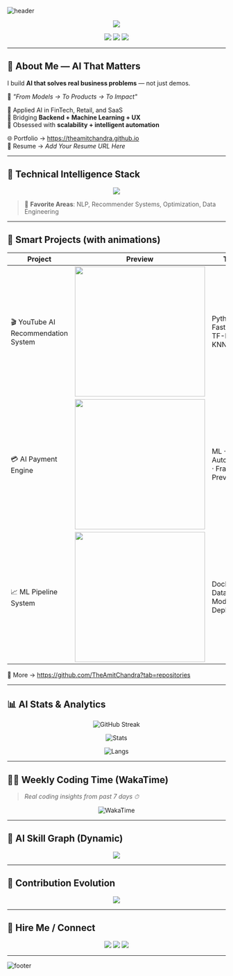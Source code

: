 <!-- ====================== AI FUTURISTIC HEADER ====================== -->
![header](https://capsule-render.vercel.app/api?type=waving&color=0:1A2980,100:26D0CE&height=220&text=Amit%20Chandra%20%7C%20AI%20Engineer&fontColor=ffffff&fontSize=42&fontAlignY=40&desc=Engineering%20AI%20That%20Transforms%20Business&descAlignY=65&descAlign=50)

<p align="center">
  <img src="https://readme-typing-svg.herokuapp.com?color=%2300F0FF&size=26&center=true&vCenter=true&width=900&lines=AI+Engineer+%7C+ML+%7C+DL+%7C+MLOps;Turning+Data+Into+Intelligence;Intelligent+Automation+%7C+Recommendation+Systems;FastAPI+%7C+Odoo+%7C+React+Expert" />
</p>

<p align="center">
  <img src="https://komarev.com/ghpvc/?username=TheAmitChandra&style=for-the-badge&color=0ea5e9" />
  <img src="https://img.shields.io/github/followers/TheAmitChandra?style=for-the-badge&color=purple" />
  <img src="https://img.shields.io/github/stars/TheAmitChandra?style=for-the-badge&color=yellow" />
</p>

---

## 🤖 About Me — AI That Matters
I build **AI that solves real business problems** — not just demos.

📌 *"From Models → To Products → To Impact"*

🔹 Applied AI in FinTech, Retail, and SaaS  
🔹 Bridging **Backend + Machine Learning + UX**  
🔹 Obsessed with **scalability + intelligent automation**  

🌐 Portfolio → https://theamitchandra.github.io  
📄 Resume → *Add Your Resume URL Here*  

---

## 🧠 Technical Intelligence Stack

<p align="center">
  <img src="https://skillicons.dev/icons?i=python,pytorch,tensorflow,fastapi,react,sklearn,postgres,docker,git,linux,aws&theme=dark" />
</p>

> 📌 **Favorite Areas**: NLP, Recommender Systems, Optimization, Data Engineering

---

## 🚀 Smart Projects (with animations)

| Project | Preview | Tech |
|--------|--------|------|
| 🎬 YouTube AI Recommendation System | <img src="https://media.tenor.com/0YP_5Ar72PoAAAAC/youtube-recommendation.gif" width="300"/> | Python · FastAPI · TF-IDF · KNN |
| 💳 AI Payment Engine | <img src="https://media.tenor.com/jkL3RSbfqH8AAAAC/ai-fintech.gif" width="300"/> | ML · Automation · Fraud Prevention |
| 📈 ML Pipeline System | <img src="https://media.tenor.com/YZPnGuPeZv0AAAAC/ml.gif" width="300"/> | Docker · Data Ops · Model Deployment |

📌 More → https://github.com/TheAmitChandra?tab=repositories

---

## 📊 AI Stats & Analytics

<div align="center">

![GitHub Streak](https://github-readme-streak-stats.herokuapp.com/?user=TheAmitChandra&theme=tokyonight&hide_border=true)

![Stats](https://github-readme-stats.vercel.app/api?username=TheAmitChandra&show_icons=true&theme=tokyonight&hide_border=true)

![Langs](https://github-readme-stats.vercel.app/api/top-langs/?username=TheAmitChandra&layout=compact&theme=tokyonight&hide_border=true)

</div>

---

## 🧑‍💻 Weekly Coding Time (WakaTime)
> *Real coding insights from past 7 days ⏱*

<div align="center">
  
![WakaTime](https://github-readme-stats.vercel.app/api/wakatime?username=YOUR_WAKATIME_USERNAME&layout=compact&theme=react&hide_border=true)

</div>

---

## 🧬 AI Skill Graph (Dynamic)
<p align="center">
<img src="https://github-profile-summary-cards.vercel.app/api/cards/profile-details?username=TheAmitChandra&theme=tokyonight"/>
</p>

---

## 🐍 Contribution Evolution

<p align="center">
  <img src="https://raw.githubusercontent.com/TheAmitChandra/TheAmitChandra/output/github-contribution-grid-snake.svg" />
</p>

---

## 🎯 Hire Me / Connect

<p align="center">
<a href="https://www.linkedin.com/in/theamitchandra/"><img src="https://img.shields.io/badge/LinkedIn-0077B5?style=for-the-badge&logo=linkedin&logoColor=white"></a>
<a href="mailto:theamitchandra.ac@gmail.com"><img src="https://img.shields.io/badge/Email-EA4335?style=for-the-badge&logo=gmail&logoColor=white"></a>
<a href="https://theamitchandra.github.io"><img src="https://img.shields.io/badge/Portfolio-0ea5e9?style=for-the-badge&logo=google-chrome&logoColor=white"></a>
</p>

---

![footer](https://capsule-render.vercel.app/api?type=waving&color=0:26D0CE,100:1A2980&height=130&section=footer&text=Let's%20Build%20the%20AI%20Future%20🚀&fontSize=22&fontColor=ffffff)
